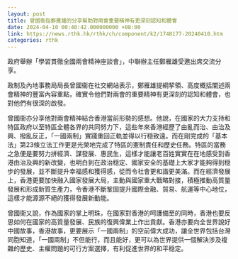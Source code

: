 ```yaml
---
layout: post
title: 曾國衞指鄭雁雄的分享幫助對兩會重要精神有更深刻認知和體會
date: 2024-04-10 00:40:42.000000000 +08:00
link: https://news.rthk.hk/rthk/ch/component/k2/1748177-20240410.htm
categories: rthk
---
```


政府舉辦「學習貫徹全國兩會精神座談會」，中聯辦主任鄭雁雄受邀出席交流分享。

政制及內地事務局局長曾國衞在社交網站表示，鄭雁雄提綱挈領、高度概括闡述兩會精神的豐富內容重點，確實令他們對兩會的重要精神有更深刻的認知和體會，也對他們有很深的啟發。

曾國衞亦分享他對兩會精神結合香港當前形勢的感想。他說，在國家的大力支持和特區政府以至特區全體各界的共同努力下，這些年來香港經歷了由亂而治、由治及興、撥亂反正，「一國兩制」實踐重回正軌並得以行穏致遠。而在剛完成的「基本法」第23條立法工作更是光榮地完成了特區的憲制責任和歷史任務。特區的當務之急便是要努力拼經濟、謀發展、惠民生，這樣才能讓老百姓實實在在地感受到香港由治及興的新改變，也明白到在政治穏定、國家安全的基礎上大家才能夠得到穏步的發展，並不斷提升幸福感和獲得感，從而令社會更和諧更美滿。而在經濟發展上，香港更要加快融入國家發展大局，主動與國家重大戰略對接，積極推動高質量發展和形成新質生產力，令香港不斷鞏固提升國際金融、貿易、航運等中心地位，這樣才能源源不絕的獲得發展新動能。

曾國衞又說，作為國家的掌上明珠，在國家對香港的呵護備至的同時，香港也要反思如何在國家的高質量發展、民族的復興偉業上作出貢獻。香港亦要向全世界說好中國故事，香港故事，更要展示「一國兩制」的空前偉大成功，讓全世界包括台灣同胞知道，「一國兩制」不但能行，而且能好，更可以為世界提供一個解決涉及複雜的歷史、主權問題的可行方案選擇，有利促進世界的和平穏定。
